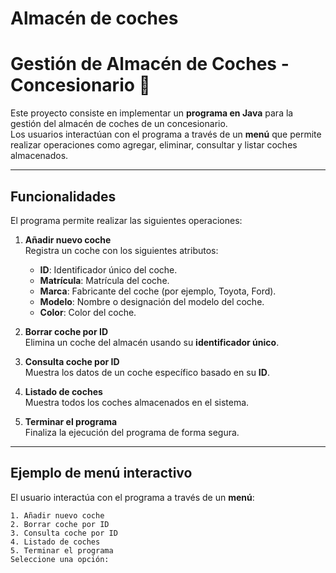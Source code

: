 # Almacén de coches
# Gestión de Almacén de Coches - Concesionario 🚗

Este proyecto consiste en implementar un **programa en Java** para la gestión del almacén de coches de un concesionario.  
Los usuarios interactúan con el programa a través de un **menú** que permite realizar operaciones como agregar, eliminar, consultar y listar coches almacenados.

---

## Funcionalidades

El programa permite realizar las siguientes operaciones:

1. **Añadir nuevo coche**  
   Registra un coche con los siguientes atributos:
   - **ID**: Identificador único del coche.
   - **Matrícula**: Matrícula del coche.
   - **Marca**: Fabricante del coche (por ejemplo, Toyota, Ford).
   - **Modelo**: Nombre o designación del modelo del coche.
   - **Color**: Color del coche.

2. **Borrar coche por ID**  
   Elimina un coche del almacén usando su **identificador único**.

3. **Consulta coche por ID**  
   Muestra los datos de un coche específico basado en su **ID**.

4. **Listado de coches**  
   Muestra todos los coches almacenados en el sistema.

5. **Terminar el programa**  
   Finaliza la ejecución del programa de forma segura.

---

## Ejemplo de menú interactivo

El usuario interactúa con el programa a través de un **menú**:

```plaintext
1. Añadir nuevo coche
2. Borrar coche por ID
3. Consulta coche por ID
4. Listado de coches
5. Terminar el programa
Seleccione una opción:

 
